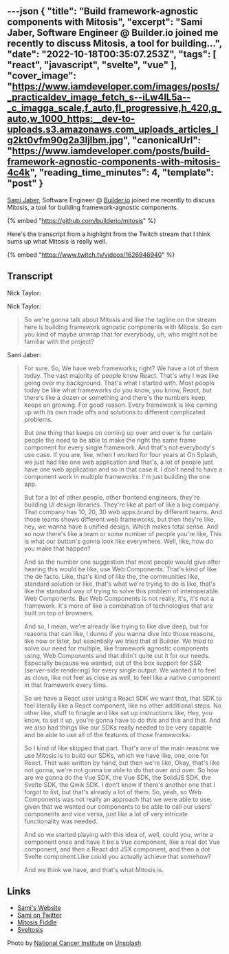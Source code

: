 ---json
{
  "title": "Build framework-agnostic components with Mitosis",
  "excerpt": "Sami Jaber, Software Engineer @ Builder.io joined me recently to discuss Mitosis, a tool for building...",
  "date": "2022-10-18T00:35:07.253Z",
  "tags": [
    "react",
    "javascript",
    "svelte",
    "vue"
  ],
  "cover_image": "https://www.iamdeveloper.com/images/posts/_practicaldev_image_fetch_s--iLw4lL5a--_c_imagga_scale,f_auto,fl_progressive,h_420,q_auto,w_1000_https:__dev-to-uploads.s3.amazonaws.com_uploads_articles_lg2kt0vfm90g2a3ljlbm.jpg",
  "canonicalUrl": "https://www.iamdeveloper.com/posts/build-framework-agnostic-components-with-mitosis-4c4k",
  "reading_time_minutes": 4,
  "template": "post"
}
---

[Sami Jaber](https://twitter.com/samijaber_), Software Engineer @ [Builder.io](https://Builder.io) joined me recently to discuss Mitosis, a tool for building framework-agnostic components.

{% embed "https://github.com/builderio/mitosis" %}

Here's the transcript from a highlight from the Twitch stream that I think sums up what Mitosis is really well.

{% embed "https://www.twitch.tv/videos/1626946940" %}

## Transcript

Nick Taylor:

Nick Taylor:

> So we're gonna talk about Mitosis and like the tagline on the stream here is building framework agnostic components with Mitosis. So can you kind of maybe unwrap that for everybody, uh, who might not be familiar with the project?

Sami Jaber:

> For sure. So, We have web frameworks, right? We have a lot of them today. The vast majority of people know React. That's why I was like going over my background. That's what I started with. Most people today be like what frameworks do you know, you know, React, but there's like a dozen or something and there's the numbers keep, keeps on growing. For good reason. Every framework is like coming up with its own trade offs and solutions to different complicated problems.
>
> But one thing that keeps on coming up over and over is for certain people the need to be able to make the right the same frame component for every single framework. And that's not everybody's use case. If you are, like, when I worked for four years at On Splash, we just had like one web application and that's, a lot of people just have one web application and so in that case it. I don't need to have a component work in multiple frameworks. I'm just building the one app.
>
> But for a lot of other people, other frontend engineers, they're building UI design libraries. They're like at part
of like a big company. That company has 10, 20, 30 web apps brand by different teams. And those teams shows different web frameworks, but then they're like, hey, we wanna have a unified design. Which makes total sense. And so now there's like a team or some number of people you're like, This is what our button's gonna look like everywhere. Well, like, how do you make that happen?
>
> And so the number one suggestion that most people would give after hearing this would be like, use Web Components. That's kind of like the de facto. Like, that's kind of like the, the communities like, standard solution or like, that's what we're trying to do is like, that's like the standard way of trying to solve this problem of interoperable Web Components. But Web Components is not really, it's, it's not a framework. It's more of like a combination of technologies that are built on top of browsers.
>
> And so, I mean, we're already like trying to like dive deep, but for reasons that can like, I dunno if you wanna dive into those reasons, like now or later, but essentially we tried that at Builder. We tried to solve our need for multiple, like framework agnostic components using, Web Components and that didn't quite cut it for our needs. Especially because we wanted, out of the box support for SSR (server-side rendering) for every single output. We wanted it to feel as close, like not feel as close as well, to feel like a native component in that framework every time.
>
> So we have a React user using a React SDK we want that, that SDK to feel literally like a React component, like no other additional steps. No other like, stuff to finagle and
like set up instructions like, Hey, you know, to set it up, you're gonna have to do this and this and that. And we also had things like our SDKs really needed to be very capable and be able to use all of the features of those frameworks.
>
> So I kind of like skipped that part. That's one of the main reasons we use Mitosis is to build our SDKs, which we have like, one, one for React. That was written by hand, but then we're like, Okay, that's like not gonna, we're not gonna be able to do that over and over. So how are we gonna do the Vue SDK, the Vue  SDK, the SolidJS SDK, the Svelte SDK, the Qwik SDK. I don't know if there's another one that I forgot to list, but that's already a lot of them. So, yeah, so Web Components was not really an approach that we were able to use, given that we wanted our components to be able to call our users' components and vice versa, just like a lot of very intricate functionality was needed.
>
> And so we started playing with this idea of, well, could you, write a component once and have it be a Vue component, like a real dot Vue component, and then a React dot JSX component, and then a dot Svelte component.Like could you actually achieve that somehow?
>
> And we think we have, and that's what Mitosis is.

## Links

- [Sami's Website](https://sami.website)
- [Sami on Twitter](https://twitter.com/samijaber_)
- [Mitosis Fiddle](https://mitosis.builder.io)
- [Sveltosis](https://try.sveltosis.dev)

Photo by <a href="https://unsplash.com/@nci?utm_source=unsplash&utm_medium=referral&utm_content=creditCopyText">National Cancer Institute</a> on <a href="https://unsplash.com/s/photos/mitosis?utm_source=unsplash&utm_medium=referral&utm_content=creditCopyText">Unsplash</a>
